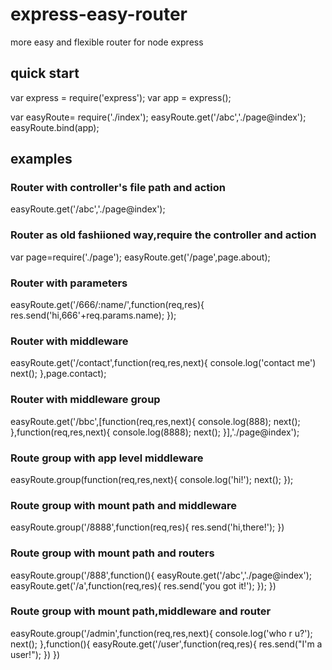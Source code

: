 # express-easy-router
more easy and flexible router for node express

## quick start
var express = require('express');
var app = express();

var easyRoute= require('./index');
easyRoute.get('/abc','./page@index');
easyRoute.bind(app);

## examples


### Router with controller's file path and action

 easyRoute.get('/abc','./page@index');

### Router as old fashiioned way,require the controller and action

  var page=require('./page');
 easyRoute.get('/page',page.about);

### Router with parameters

 easyRoute.get('/666/:name/',function(req,res){
	 res.send('hi,666'+req.params.name);
 });


 ### Router with middleware 

 easyRoute.get('/contact',function(req,res,next){
	 console.log('contact me')
	 next();
 },page.contact);
 
 ### Router with middleware group

 easyRoute.get('/bbc',[function(req,res,next){
	 console.log(888);
	 next();
 },function(req,res,next){
	 console.log(8888);
	 next();
 }],'./page@index');
 

 ### Route group with app level middleware

 easyRoute.group(function(req,res,next){
		console.log('hi!');
		next();
		});	
### Route group with mount path and middleware 

easyRoute.group('/8888',function(req,res){
	 res.send('hi,there!');
 })

### Route group with mount path and routers 

 easyRoute.group('/888',function(){
	 easyRoute.get('/abc','./page@index');
	 easyRoute.get('/a',function(req,res){
		 res.send('you got it!');
	 });
 })

 ### Route group with mount path,middleware and router

 easyRoute.group('/admin',function(req,res,next){
	 console.log('who r u?');
	 next();
 },function(){
	 easyRoute.get('/user',function(req,res){
		 res.send("I'm a user!");
	 })
 })

 
  
